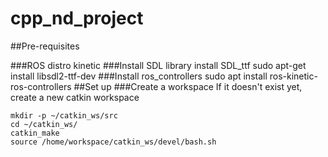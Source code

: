# cpp_nd_project
##Pre-requisites 

###ROS distro
kinetic 
###Install SDL library
install SDL_ttf sudo apt-get install libsdl2-ttf-dev 
###Install ros_controllers
sudo apt install ros-kinetic-ros-controllers 
##Set up
###Create a workspace
If it doesn't exist yet, create a new catkin workspace 
```
mkdir -p ~/catkin_ws/src
cd ~/catkin_ws/
catkin_make
source /home/workspace/catkin_ws/devel/bash.sh
```
